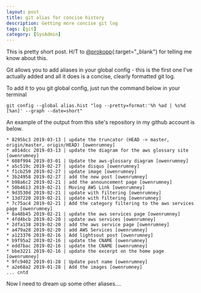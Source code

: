```yaml
---
layout: post
title: git alias for concise history
description: Getting more concise git log
tags: [git]
category: [SysAdmin]
---
```


This is pretty short post. H/T to [@prokopp](https://twitter.com/prokopp){:target="_blank"} for telling me know about this.

Git allows you to add aliases in your global config - this is the first one I've actually added and all it does is a concise, clearly formatted git log.

To add it to you git global config, just run the command below in your terminal

```
git config --global alias.hist "log --pretty=format:'%h %ad | %s%d [%an]' --graph --date=short"
```

An example of the output from this site's repository in my github account is below.

```
* 8295bc3 2019-03-13 | update the truncator (HEAD -> master, origin/master, origin/HEAD) [owenrumney]
* a014dcc 2019-03-13 | update the diagram for the aws glossary site [owenrumney]
* 608f994 2019-03-01 | Update the aws-glossary diagram [owenrumney]
* a5c519c 2019-02-27 | update disqus [owenrumney]
* f1cb250 2019-02-27 | update image [owenrumney]
* 3b24958 2019-02-27 | add the new post [owenrumney]
* b98a6c2 2019-02-21 | add the announcement page [owenrumney]
* 50b4613 2019-02-21 | Moving AWS Link [owenrumney]
* 9d3530d 2019-02-21 | update with filtering [owenrumney]
* 13d7220 2019-02-21 | update with filtering [owenrumney]
* 7c75ac4 2019-02-21 | Add the category filtering to the aws services page [owenrumney]
* 8a48b45 2019-02-21 | update the aws services page [owenrumney]
* 4fd4bcb 2019-02-20 | update aws services [owenrumney]
* 2dfa138 2019-02-20 | add the aws service page [owenrumney]
* a479a28 2019-02-20 | add AWS Services [owenrumney]
* a123376 2019-02-16 | Add lightsout post [owenrumney]
* b9f95a2 2019-02-16 | update the CNAME [owenrumney]
* edd7bac 2019-02-16 | update the CNAME [owenrumney]
* bbe3221 2019-02-16 | update the excerpt on the home page [owenrumney]
* 9fc9402 2019-01-28 | Update post name [owenrumney]
* a2e68a2 2019-01-28 | Add the images [owenrumney]
... cntd
```

Now I need to dream up some other aliases.... 